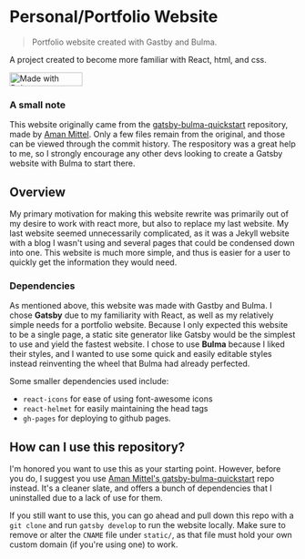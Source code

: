 # Personal/Portfolio Website

> Portfolio website created with Gastby and Bulma.

A project created to become more familiar with React, html, and css.

<a href="https://bulma.io">
<img src="https://bulma.io/images/made-with-bulma.png" alt="Made with Bulma" width="128" height="24">
</a>


### A small note
This website originally came from the [gatsby-bulma-quickstart](https://github.com/amandeepmittal/gatsby-bulma-quickstart) repository, made by [Aman Mittel](https://github.com/amandeepmittal). Only a few files remain from the original, and those can be viewed through the commit history. The respository was a great help to me, so I strongly encourage any other devs looking to create a Gatsby website with Bulma to start there.

## Overview
My primary motivation for making this website rewrite was primarily out of my desire to work with react more, but also to replace my last website. My last website seemed unnecessarily complicated, as it was a Jekyll website with a blog I wasn't using and several pages that could be condensed down into one. This website is much more simple, and thus is easier for a user to quickly get the information they would need.

### Dependencies
As mentioned above, this website was made with Gastby and Bulma. I chose **Gatsby** due to my familiarity with React, as well as my relatively simple needs for a portfolio website. Because I only expected this website to be a single page, a static site generator like Gatsby would be the simplest to use and yield the fastest website. I chose to use **Bulma** because I liked their styles, and I wanted to use some quick and easily editable styles instead reinventing the wheel that Bulma had already perfected.

Some smaller dependencies used include:
* `react-icons` for ease of using font-awesome icons
* `react-helmet` for easily maintaining the head tags
* `gh-pages` for deploying to github pages.


## How can I use this repository?

I'm honored you want to use this as your starting point. However, before you do, I suggest you use [Aman Mittel's gatsby-bulma-quickstart](https://github.com/amandeepmittal/gatsby-bulma-quickstart) repo instead. It's a cleaner slate, and offers a bunch of dependencies that I uninstalled due to a lack of use for them.

If you still want to use this, you can go ahead and pull down this repo with a `git clone` and run `gatsby develop` to run the website locally. Make sure to remove or alter the `CNAME` file under `static/`, as that file must hold your own custom domain (if you're using one) to work.